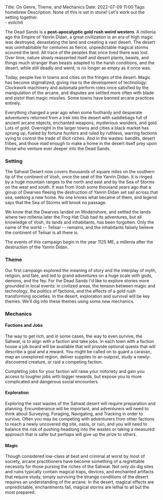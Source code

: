 Title: On Genre, Theme, and Mechanics
Date: 2022-07-09 11:00
Tags: homebrew
Description: None of this is set in stone! Let's work out the setting together.<br> - evilchili

The Dead Sands is a **post-apocalyptic gold rush weird western**. A millenia ago the Empire of Yanrin Didan, a great civilization in an era of high magic was destroyed, devastating the land and creating a vast desert. The desert was uninhabitable for centuries as fierce, unpredictable magical storms scoured the land. All trace of the peoples that once lived there was lost. Over time, nature slowly reasserted itself and desert plants, beasts, and things much stranger than beasts adapted to the harsh conditions, and the desert, while still deadly and weird, is no longer as empty as it once was.

Today, people live in towns and cities on the fringes of the desert. Magic has become stigmatized, giving rise to the development of technology: Clockwork machinery and automata perform roles once satisfied by the manipulation of the arcane, and disputes are settled more often with blade and pistol than magic missiles. Some towns have banned arcane practices entirely.

Everything changed a year ago when some foolhardy and desperate adventurers returned from a trek into the desert with saddlebags full of ancient arcane objects, enchanted weapons, mysterious wonders, and gold. Lots of gold. Overnight in the larger towns and cities a black market has sprung up, fueled by fortune hunters and ruled by ruthless, warring factions vying to control the trade of illicit riches. And in the wastes: bandits, desert tribes, and those mad enough to make a home in the desert itself prey upon those who venture ever deeper into the Dead Sands.

### Setting

The Sahwat Desert now covers thousands of square miles on the southern tip of the continent of Vosh, once the seat of the Yanrin Didan. It is ringed by a huge mountain ranges to the north and east and by the Sea of Storms on the west and south. It was from Vosh some thousand years ago that a group of Dwarves fleeing the destruction of Yanrin Didan set sail across that sea, seeking a new home. No one knows what became of them, and legend says that the Sea of Storms will brook no passage.

We know that the Dwarves landed on Wodenshore, and settled the lands where two millenia later the Frog Hat Club had its adventures, but all knowledge of Vosh, its lands and inhabitants, has been forgotten. Only the name of the world -- Telisar -- remains, and the inhabitants falsely believe the continent of Telisar is all there is.

The events of this campaign begin in the year 1125 ME, a millenia after the destruction of the Yanrin Didan.

### Theme

Our first campaign explored the meaning of story and the interplay of myth, religion, and fate, and led to grand adventures on a huge scale with gods, demons, and the fey. For the Dead Sands I'd like to explore stories more grounded in local events: in civilized areas, the tension between magic and technology, the politics of factions, and the effects of a gold rush transforming societies. In the desert, exploration and survival will be key themes. We'll dig into these themes using some new mechanics.

### Mechanics

#### Factions and Jobs

The way to get rich, and in some cases, the way to even survive, the Sahwat, is to align with a faction and take jobs. In each town with a faction house a job board will be available that will provide optional quests that will describe a goal and a reward. You might be called on to guard a caravan, map an unexplored region, deliver supplies to an outpost, study a newly-discovered creature, or raid a competing faction.

Completing jobs for your faction will raise your notoriety and gain you access to tougher jobs with bigger rewards, but expose you to more complicated and dangerous social encounters.

#### Exploration

Exploring the vast wastes of the Sahwat desert will require preparation and  planning. Encumberance will be important, and adventurers will need to think about Surveying, Foraging, Navigating, and Tracking in order to survive. Often you may be competing with adventurers from other factions to reach a newly uncovered dig site, oasis, or ruin, and you will need to balance the risk of pushing headlong into the wastes or taking a measured approach that is safer but perhaps will give up the prize to others.

#### Magic

Though considered low-class at best and criminal at worst by most of society, arcane practitioners have become something of a regrettable necessity for those pursing the riches of the Sahwat. Not only do dig sites and ruins typically contain magical traps, devices, and enchanted artifacts that require study, simply surviving the strange conditions of the desert requires an understanding of the arcane. In the desert, magical effects are unpredictable, enchantments fail, magical storms are lethal to all but the most prepared.
